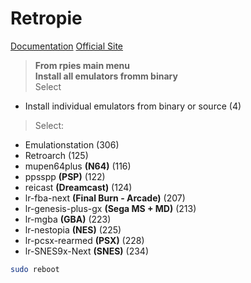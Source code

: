 # Retropie

[Documentation](https://github.com/RetroPie/RetroPie-Setup/wiki)
[Official Site](http://blog.petrockblock.com/retropie/)


> **From rpies main menu**<br>
> **Install all emulators fromm binary**<br>
> Select
  - Install individual emulators from binary or source (4)

> Select:
  - Emulationstation (306)
  - Retroarch (125)
  - mupen64plus **(N64)** (116)
  - ppsspp **(PSP)** (122)
  - reicast **(Dreamcast)** (124)
  - lr-fba-next **(Final Burn - Arcade)** (207)
  - lr-genesis-plus-gx **(Sega MS + MD)** (213)
  - lr-mgba **(GBA)** (223)
  - lr-nestopia **(NES)** (225)
  - lr-pcsx-rearmed **(PSX)** (228)
  - lr-SNES9x-Next **(SNES)** (234)

```bash
sudo reboot
````
